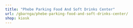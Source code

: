 ```yaml
---
title: "Phebe Parking Food And Soft Drinks Center"
url: /gbarnga/phebe-parking-food-and-soft-drinks-center/
shop: kiosk
---
```


